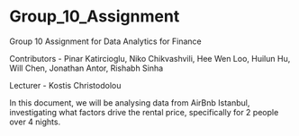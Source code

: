 # Group_10_Assignment

Group 10 Assignment for Data Analytics for Finance

Contributors - Pinar Katircioglu, Niko Chikvashvili, Hee Wen Loo, Huilun Hu, Will Chen, Jonathan Antor, Rishabh Sinha

Lecturer - Kostis Christodolou

In this document, we will be analysing data from AirBnb Istanbul, investigating what factors drive the rental price, specifically for 2 people over 4 nights. 